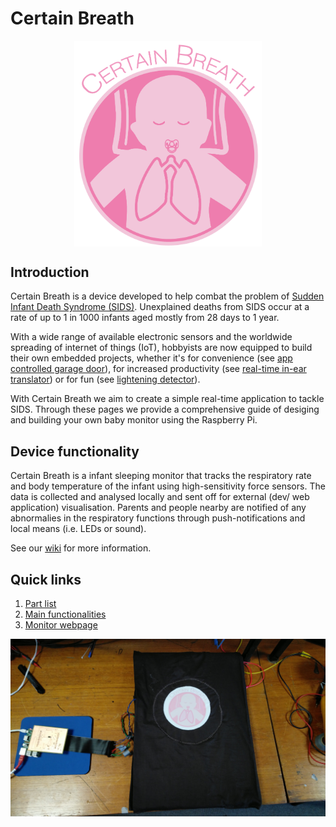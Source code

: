 # Certain Breath
<p align="center">
  <img src="https://github.com/tmpabc/certainbreath/blob/master/resources/images/CertainBreath_wiki.png" align="middle" width=300>
</p>

## Introduction

Certain Breath is a device developed to help combat the problem of [Sudden Infant Death Syndrome (SIDS)](https://en.wikipedia.org/wiki/Sudden_infant_death_syndrome). Unexplained deaths from SIDS occur at a rate of up to 1 in 1000 infants aged mostly from 28 days to 1 year.

With a wide range of available electronic sensors and the worldwide spreading of internet of things (IoT), hobbyists are now equipped to build their own embedded projects, whether it's for convenience (see [app controlled garage door](https://www.amazon.co.uk/OWSOO-Controller-Compatible-Control-Function/dp/B07FM6HMZ6)), for increased productivity (see [real-time in-ear translator](https://github.com/steven-king/660-storytelling-vr/wiki/Emerging-Tech:-Pilot)) or for fun (see [lightening detector](http://runtimeprojects.com/2016/02/a-lightning-detector-for-arduino/)).

With Certain Breath we aim to create a simple real-time application to tackle SIDS. Through these pages we provide a comprehensive guide of desiging and building your own baby monitor using the Raspberry Pi.

## Device functionality

Certain Breath is a infant sleeping monitor that tracks the respiratory rate and body temperature of the infant using high-sensitivity force sensors. The data is collected and analysed locally and sent off for external (dev/ web application) visualisation. Parents and people nearby are notified of any abnormalies in the respiratory functions through push-notifications and local means (i.e. LEDs or sound). 

See our [wiki](https://github.com/tmpabc/certainbreath/wiki/) for more information.
## Quick links

1) [Part list](https://github.com/tmpabc/certainbreath/wiki/Component-List)  
2) [Main functionalities](https://github.com/tmpabc/certainbreath/wiki/Device-Functionality)  
3) [Monitor webpage](http://certainbreath.herokuapp.com)  

![Main](resources/images/Main.jpg)
